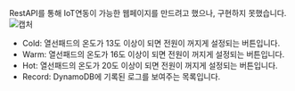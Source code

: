 RestAPI를 통해 IoT연동이 가능한 웹페이지를 만드려고 했으나, 구현하지 못했습니다.
![캡처](https://github.com/leeeeyz77/IoTCloud/assets/102798337/f3137191-0c18-4d5b-b72e-9e3036f81c2d)

- Cold: 열선패드의 온도가 13도 이상이 되면 전원이 꺼지게 설정되는 버튼입니다.
- Warm: 열선패드의 온도가 16도 이상이 되면 전원이 꺼지게 설정되는 버튼입니다.
- Hot: 열선패드의 온도가 20도 이상이 되면 전원이 꺼지게 설정되는 버튼입니다.
- Record: DynamoDB에 기록된 로그를 보여주는 목록입니다. 
